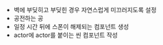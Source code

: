 - 벽에 부딪히고 부딪힌 경우 자연스럽게 미끄러지도록 설정
- 공전하는 공
- 일정 시간 뒤에 스폰이 해제되는 컴포넌트 생성
- actor에 actor를 붙이는 씬 컴포넌트 작성
